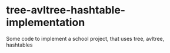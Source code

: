 # tree-avltree-hashtable-implementation
Some code to implement a school project, that uses tree, avltree, hashtables
